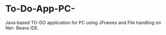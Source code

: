 # To-Do-App-PC-
Java based TO-DO application for PC using JFrames and File handling on Net-
Beans IDE. 
